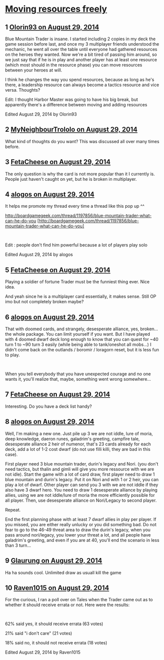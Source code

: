 # [Moving resources freely](https://community.fantasyflightgames.com/topic/120588-moving-resources-freely/)

## 1 [Olorin93 on August 29, 2014](https://community.fantasyflightgames.com/topic/120588-moving-resources-freely/?do=findComment&comment=1236580)

Blue Mountain Trader is insane. I started including 2 copies in my deck the game session before last, and once my 3 multiplayer friends understood the mechanic, he went all over the table until everyone had gathered resources on the heroes they wanted. Now we're a bit tired of passing him around, so we just say that if he is in play and another player has at least one resource (which most should in the resource phase) you can move resources between your heroes at will.

I think he changes the way you spend resources, because as long as he's there, a leadership resource can always become a tactics resource and vice versa. Thoughts?

Edit: I thought Harbor Master was going to have his big break, but apparently there's a difference between moving and adding resources

Edited August 29, 2014 by Olorin93

## 2 [MyNeighbourTrololo on August 29, 2014](https://community.fantasyflightgames.com/topic/120588-moving-resources-freely/?do=findComment&comment=1236594)

What kind of thoughts do you want? This was discussed all over many times before.

## 3 [FetaCheese on August 29, 2014](https://community.fantasyflightgames.com/topic/120588-moving-resources-freely/?do=findComment&comment=1236664)

The only question is why the card is not more popular than it I currently is. People just haven't caught on yet, but he is broken in multiplayer.

## 4 [alogos on August 29, 2014](https://community.fantasyflightgames.com/topic/120588-moving-resources-freely/?do=findComment&comment=1236670)

It helps me promote my thread every time a thread like this pop up ^^

http://boardgamegeek.com/thread/1197856/blue-mountain-trader-what-can-he-do-you [http://boardgamegeek.com/thread/1197856/blue-mountain-trader-what-can-he-do-you]

 

Edit : people don't find him powerful because a lot of players play solo

Edited August 29, 2014 by alogos

## 5 [FetaCheese on August 29, 2014](https://community.fantasyflightgames.com/topic/120588-moving-resources-freely/?do=findComment&comment=1236685)

Playing a soldier of fortune Trader must be the funniest thing ever. Nice idea.

And yeah since he is a multiplayer card essentially, it makes sense. Still OP imo but not completely broken maybe?

## 6 [alogos on August 29, 2014](https://community.fantasyflightgames.com/topic/120588-moving-resources-freely/?do=findComment&comment=1236693)

That with doomed cards, and strangely, desesperate alliance, yes, broken... the whole package. You can limit yourself if you want. But I have played with 4 doomed dwarf deck long enough to know that you can quest for ~40 turn 1 to ~90 turn 3 easily (while being able to tank/oneshot all mobs...) I didn't come back on the outlands / boromir / loragorn reset, but it is less fun to play.

 

When you tell everybody that you have unexpected courage and no one wants it, you'll realize that, maybe, something went wrong somewhere...

## 7 [FetaCheese on August 29, 2014](https://community.fantasyflightgames.com/topic/120588-moving-resources-freely/?do=findComment&comment=1236805)

Interesting. Do you have a deck list handy?

## 8 [alogos on August 29, 2014](https://community.fantasyflightgames.com/topic/120588-moving-resources-freely/?do=findComment&comment=1236852)

Well, I'm making a new one. Just pile up 3 we are not iddle, lure of moria, deep knowledge, daeron runes, galadrim's greeting, campfire tale, desesperate alliance 2 heir of numenor, that's 23 cards already for each deck, add a lot of 1-2 cost dwarf (do not use filli killi, they are bad in this case).

First player need 3 blue mountain trader, durin's legacy and Nori. (you don't need tactics, but thalin and gimli will give you more ressource with we are not idle). Start the game with a lot of card draw, first player need to draw 1 blue mountain and durin's legacy. Put it on Nori and with 1 or 2 heir, you can play a lot of dwarf. Other player can send you 3 with we are not iddle if they also have 3 dwarf hero. You need to draw 1 desesperate alliance by playing allies, using we are not iddle/lure of moria the more efficiently possible for all player. Then, use desesperate alliance on Nori/Legacy to second player.

Repeat.

End the first planning phase with at least 7 dwarf allies in play per player. If you missed, you are either really unlucky or you did something bad. Do not fear to go to the 46-49 threat area to draw the durin's legacy, when you pass around nori/legacy, you lower your threat a lot, and all people have galadrim's greeting, and even if you are at 40, you'll end the scenario in less than 3 turn...

## 9 [Glaurung on August 29, 2014](https://community.fantasyflightgames.com/topic/120588-moving-resources-freely/?do=findComment&comment=1236983)

Ha ha sounds cool. Unlimited draw as usuall kill the game

## 10 [Raven1015 on August 29, 2014](https://community.fantasyflightgames.com/topic/120588-moving-resources-freely/?do=findComment&comment=1237076)

For the curious, I ran a poll over on Tales when the Trader came out as to whether it should receive errata or not. Here were the results:

 

62% said yes, it should receive errata (63 votes)

21% said "i don't care" (21 votes)

18% said no, it should not receive errata (18 votes)

Edited August 29, 2014 by Raven1015

